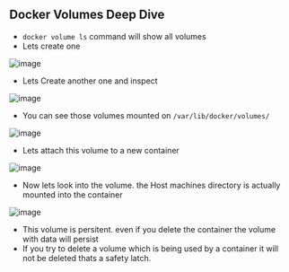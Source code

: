 ## Docker Volumes Deep Dive

* `docker volume ls` command will show all volumes
* Lets create one

![image](https://user-images.githubusercontent.com/13016162/62516040-94c78700-b841-11e9-885a-f84246794849.png)

* Lets Create another one and inspect

![image](https://user-images.githubusercontent.com/13016162/62516083-af99fb80-b841-11e9-89ac-036e0eac78ff.png)

* You can see those volumes mounted on `/var/lib/docker/volumes/` 

![image](https://user-images.githubusercontent.com/13016162/62516110-c2143500-b841-11e9-86f0-15b649b7edd0.png)

* Lets attach this volume to a new container

![image](https://user-images.githubusercontent.com/13016162/62516626-33a0b300-b843-11e9-85a0-92ff77d3e183.png)

* Now lets look into the volume. the Host machines directory is actually mounted into the container

![image](https://user-images.githubusercontent.com/13016162/62516781-942ff000-b843-11e9-8537-1fc6c2670a6e.png)

* This volume is persitent. even if you delete the container the volume with data will persist
* If you try to delete a volume which is being used by a container it will not be deleted thats a safety latch.
